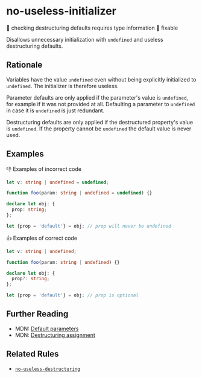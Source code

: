 # no-useless-initializer

:mag_right: checking destructuring defaults requires type information
:wrench: fixable

Disallows unnecessary initialization with `undefined` and useless destructuring defaults.

## Rationale

Variables have the value `undefined` even without being explicitly initialized to `undefined`. The initializer is therefore useless.

Parameter defaults are only applied if the parameter's value is `undefined`, for example if it was not provided at all. Defaulting a parameter to `undefined` in case it is `undefined` is just redundant.

Destructuring defaults are only applied if the destructured property's value is `undefined`. If the property cannot be `undefined` the default value is never used.

## Examples

:thumbsdown: Examples of incorrect code

```ts
let v: string | undefined = undefined;

function foo(param: string | undefined = undefined) {}

declare let obj: {
  prop: string;
};

let {prop = 'default'} = obj; // prop will never be undefined
```

:thumbsup: Examples of correct code

```ts
let v: string | undefined;

function foo(param: string | undefined) {}

declare let obj: {
  prop?: string;
};

let {prop = 'default'} = obj; // prop is optional
```

## Further Reading

* MDN: [Default parameters](https://developer.mozilla.org/en-US/docs/Web/JavaScript/Reference/Functions/Default_parameters)
* MDN: [Destructuring assignment](https://developer.mozilla.org/en-US/docs/Web/JavaScript/Reference/Operators/Destructuring_assignment)

## Related Rules

* [`no-useless-destructuring`](no-useless-destructuring.md)
